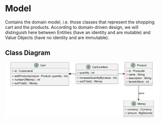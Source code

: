 # Model

Contains the domain model, i.e. those classes that represent the shopping cart
and the products. According to domain-driven design, we will distinguish here
between Entities (have an identity and are mutable) and Value Objects (have no
identity and are immutable).

## Class Diagram

![class-diagram](etc/class-diagram.png)
